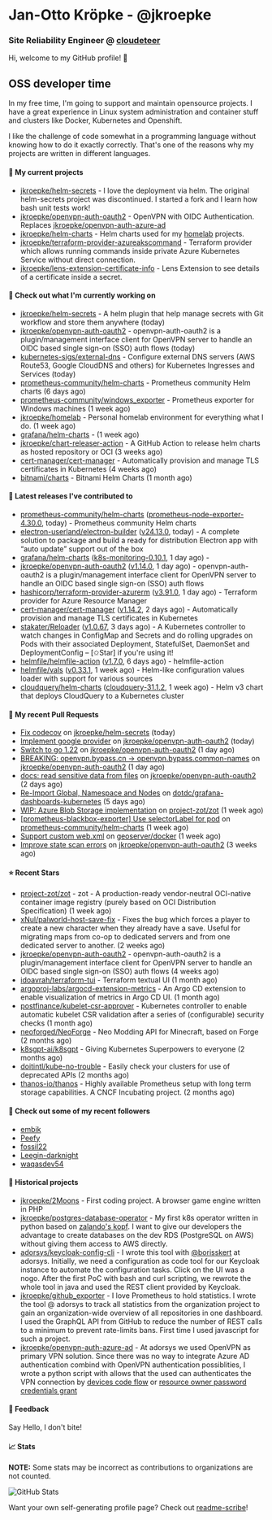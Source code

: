 # Jan-Otto Kröpke - @jkroepke
### Site Reliability Engineer @ [cloudeteer](https://cloudeteer.de/)

Hi, welcome to my GitHub profile! 👋

## OSS developer time
In my free time, I'm going to support and maintain opensource projects. I have a great experience in Linux system administration and container stuff and clusters like Docker, Kubernetes and Openshift.

I like the challenge of code somewhat in a programming language without knowing how to do it exactly correctly. That's one of the reasons why my projects are written in different languages.

#### 🌱 My current projects
- [jkroepke/helm-secrets](https://github.com/jkroepke/helm-secrets) - I love the deployment via helm. The original helm-secrets project was discontinued. I started a fork and I learn how bash unit tests work!
- [jkroepke/openvpn-auth-oauth2](https://github.com/jkroepke/openvpn-auth-oauth2) - OpenVPN with OIDC Authentication. Replaces  [jkroepke/openvpn-auth-azure-ad](https://github.com/jkroepke/openvpn-auth-azure-ad) 
- [jkroepke/helm-charts](https://github.com/jkroepke/helm-charts) - Helm charts used for my [homelab](https://github.com/jkroepke/homelab) projects.
- [jkroepke/terraform-provider-azureakscommand](https://github.com/jkroepke/terraform-provider-azureakscommand) - Terraform provider which allows running commands inside private Azure Kubernetes Service without direct connection.
- [jkroepke/lens-extension-certificate-info](https://github.com/jkroepke/lens-extension-certificate-info) - Lens Extension to see details of a certificate inside a secret.

#### 👷 Check out what I'm currently working on

- [jkroepke/helm-secrets](https://github.com/jkroepke/helm-secrets) - A helm plugin that help manage secrets with Git workflow and store them anywhere (today)
- [jkroepke/openvpn-auth-oauth2](https://github.com/jkroepke/openvpn-auth-oauth2) - openvpn-auth-oauth2 is a plugin/management interface client for OpenVPN server to handle an OIDC based single sign-on (SSO) auth flows (today)
- [kubernetes-sigs/external-dns](https://github.com/kubernetes-sigs/external-dns) - Configure external DNS servers (AWS Route53, Google CloudDNS and others) for Kubernetes Ingresses and Services (today)
- [prometheus-community/helm-charts](https://github.com/prometheus-community/helm-charts) - Prometheus community Helm charts (6 days ago)
- [prometheus-community/windows_exporter](https://github.com/prometheus-community/windows_exporter) - Prometheus exporter for Windows machines (1 week ago)
- [jkroepke/homelab](https://github.com/jkroepke/homelab) - Personal homelab environment for everything what I do. (1 week ago)
- [grafana/helm-charts](https://github.com/grafana/helm-charts) -  (1 week ago)
- [jkroepke/chart-releaser-action](https://github.com/jkroepke/chart-releaser-action) - A GitHub Action to release helm charts as hosted repository or OCI (3 weeks ago)
- [cert-manager/cert-manager](https://github.com/cert-manager/cert-manager) - Automatically provision and manage TLS certificates in Kubernetes (4 weeks ago)
- [bitnami/charts](https://github.com/bitnami/charts) - Bitnami Helm Charts (1 month ago)

#### 🔭 Latest releases I've contributed to

- [prometheus-community/helm-charts](https://github.com/prometheus-community/helm-charts) ([prometheus-node-exporter-4.30.0](https://github.com/prometheus-community/helm-charts/releases/tag/prometheus-node-exporter-4.30.0), today) - Prometheus community Helm charts
- [electron-userland/electron-builder](https://github.com/electron-userland/electron-builder) ([v24.13.0](https://github.com/electron-userland/electron-builder/releases/tag/v24.13.0), today) - A complete solution to package and build a ready for distribution Electron app with “auto update” support out of the box
- [grafana/helm-charts](https://github.com/grafana/helm-charts) ([k8s-monitoring-0.10.1](https://github.com/grafana/helm-charts/releases/tag/k8s-monitoring-0.10.1), 1 day ago) - 
- [jkroepke/openvpn-auth-oauth2](https://github.com/jkroepke/openvpn-auth-oauth2) ([v1.14.0](https://github.com/jkroepke/openvpn-auth-oauth2/releases/tag/v1.14.0), 1 day ago) - openvpn-auth-oauth2 is a plugin/management interface client for OpenVPN server to handle an OIDC based single sign-on (SSO) auth flows
- [hashicorp/terraform-provider-azurerm](https://github.com/hashicorp/terraform-provider-azurerm) ([v3.91.0](https://github.com/hashicorp/terraform-provider-azurerm/releases/tag/v3.91.0), 1 day ago) - Terraform provider for Azure Resource Manager
- [cert-manager/cert-manager](https://github.com/cert-manager/cert-manager) ([v1.14.2](https://github.com/cert-manager/cert-manager/releases/tag/v1.14.2), 2 days ago) - Automatically provision and manage TLS certificates in Kubernetes
- [stakater/Reloader](https://github.com/stakater/Reloader) ([v1.0.67](https://github.com/stakater/Reloader/releases/tag/v1.0.67), 3 days ago) - A Kubernetes controller to watch changes in ConfigMap and Secrets and do rolling upgrades on Pods with their associated Deployment, StatefulSet, DaemonSet and DeploymentConfig – [✩Star] if you&#39;re using it!
- [helmfile/helmfile-action](https://github.com/helmfile/helmfile-action) ([v1.7.0](https://github.com/helmfile/helmfile-action/releases/tag/v1.7.0), 6 days ago) - helmfile-action
- [helmfile/vals](https://github.com/helmfile/vals) ([v0.33.1](https://github.com/helmfile/vals/releases/tag/v0.33.1), 1 week ago) - Helm-like configuration values loader with support for various sources
- [cloudquery/helm-charts](https://github.com/cloudquery/helm-charts) ([cloudquery-31.1.2](https://github.com/cloudquery/helm-charts/releases/tag/cloudquery-31.1.2), 1 week ago) - Helm v3 chart that deploys CloudQuery to a Kubernetes cluster

#### 🔨 My recent Pull Requests

- [Fix codecov](https://github.com/jkroepke/helm-secrets/pull/436) on [jkroepke/helm-secrets](https://github.com/jkroepke/helm-secrets) (today)
- [Implement google provider](https://github.com/jkroepke/openvpn-auth-oauth2/pull/154) on [jkroepke/openvpn-auth-oauth2](https://github.com/jkroepke/openvpn-auth-oauth2) (today)
- [Switch to go 1.22](https://github.com/jkroepke/openvpn-auth-oauth2/pull/153) on [jkroepke/openvpn-auth-oauth2](https://github.com/jkroepke/openvpn-auth-oauth2) (1 day ago)
- [BREAKING: openvpn.bypass.cn -&gt; openvpn.bypass.common-names](https://github.com/jkroepke/openvpn-auth-oauth2/pull/151) on [jkroepke/openvpn-auth-oauth2](https://github.com/jkroepke/openvpn-auth-oauth2) (1 day ago)
- [docs: read sensitive data from files](https://github.com/jkroepke/openvpn-auth-oauth2/pull/147) on [jkroepke/openvpn-auth-oauth2](https://github.com/jkroepke/openvpn-auth-oauth2) (2 days ago)
- [Re-Import Global, Namespace and Nodes](https://github.com/dotdc/grafana-dashboards-kubernetes/pull/98) on [dotdc/grafana-dashboards-kubernetes](https://github.com/dotdc/grafana-dashboards-kubernetes) (5 days ago)
- [WIP: Azure Blob Storage implementation](https://github.com/project-zot/zot/pull/2223) on [project-zot/zot](https://github.com/project-zot/zot) (1 week ago)
- [[prometheus-blackbox-exporter] Use selectorLabel for pod](https://github.com/prometheus-community/helm-charts/pull/4193) on [prometheus-community/helm-charts](https://github.com/prometheus-community/helm-charts) (1 week ago)
- [Support custom web.xml](https://github.com/geoserver/docker/pull/44) on [geoserver/docker](https://github.com/geoserver/docker) (1 week ago)
- [Improve state scan errors](https://github.com/jkroepke/openvpn-auth-oauth2/pull/129) on [jkroepke/openvpn-auth-oauth2](https://github.com/jkroepke/openvpn-auth-oauth2) (3 weeks ago)

#### ⭐ Recent Stars

- [project-zot/zot](https://github.com/project-zot/zot) - zot - A production-ready vendor-neutral OCI-native container image registry (purely based on OCI Distribution Specification) (1 week ago)
- [xNul/palworld-host-save-fix](https://github.com/xNul/palworld-host-save-fix) - Fixes the bug which forces a player to create a new character when they already have a save. Useful for migrating maps from co-op to dedicated servers and from one dedicated server to another. (2 weeks ago)
- [jkroepke/openvpn-auth-oauth2](https://github.com/jkroepke/openvpn-auth-oauth2) - openvpn-auth-oauth2 is a plugin/management interface client for OpenVPN server to handle an OIDC based single sign-on (SSO) auth flows (4 weeks ago)
- [idoavrah/terraform-tui](https://github.com/idoavrah/terraform-tui) - Terraform textual UI (1 month ago)
- [argoproj-labs/argocd-extension-metrics](https://github.com/argoproj-labs/argocd-extension-metrics) - An Argo CD extension to enable visualization of metrics in Argo CD UI. (1 month ago)
- [postfinance/kubelet-csr-approver](https://github.com/postfinance/kubelet-csr-approver) - Kubernetes controller to enable automatic kubelet CSR validation after a series of (configurable) security checks (1 month ago)
- [neoforged/NeoForge](https://github.com/neoforged/NeoForge) - Neo Modding API for Minecraft, based on Forge (2 months ago)
- [k8sgpt-ai/k8sgpt](https://github.com/k8sgpt-ai/k8sgpt) - Giving Kubernetes Superpowers to everyone (2 months ago)
- [doitintl/kube-no-trouble](https://github.com/doitintl/kube-no-trouble) - Easily check your clusters for use of deprecated APIs (2 months ago)
- [thanos-io/thanos](https://github.com/thanos-io/thanos) - Highly available Prometheus setup with long term storage capabilities. A CNCF Incubating project. (2 months ago)

#### 👯 Check out some of my recent followers

- [embik](https://github.com/embik)
- [Peefy](https://github.com/Peefy)
- [fossil22](https://github.com/fossil22)
- [Leegin-darknight](https://github.com/Leegin-darknight)
- [waqasdev54](https://github.com/waqasdev54)

#### 📜 Historical projects
- [jkroepke/2Moons](https://github.com/jkroepke/2Moons) - First coding project. A browser game engine written in PHP
- [jkroepke/postgres-database-operator](https://github.com/jkroepke/postgres-database-operator) - My first k8s operator written in python based on [zalando's kopf](https://github.com/zalando-incubator/kopf). I want to give our developers the advantage to create databases on the dev RDS (PostgreSQL on AWS) without giving them access to AWS directly.
- [adorsys/keycloak-config-cli](https://github.com/adorsys/keycloak-config-cli) - I wrote this tool with [@borisskert](https://github.com/borisskert) at adorsys. Initially, we need a configuration as code tool for our Keycloak instance to automate the configuration tasks. Click on the UI was a nogo. After the first PoC with bash and curl scripting, we rewrote the whole tool in java and used the REST client provided by Keycloak.
- [jkroepke/github_exporter](https://github.com/jkroepke/github_exporter) - I love Prometheus to hold statistics. I wrote the tool @ adorsys to track all statistics from the organization project to gain an organization-wide overview of all repositories in one dashboard. I used the GraphQL API from GitHub to reduce the number of REST calls to a minimum to prevent rate-limits bans. First time I used javascript for such a project.
- [jkroepke/openvpn-auth-azure-ad](https://github.com/jkroepke/openvpn-auth-azure-ad) - At adorsys we used OpenVPN as primary VPN solution. Since there was no way to integrate Azure AD authentication combind with OpenVPN authentication possiblities, I wrote a python script with allows that the used can authenticates the VPN connection by [devices code flow](https://docs.microsoft.com/en-us/azure/active-directory/develop/v2-oauth2-device-code) or [resource owner password credentials grant](https://docs.microsoft.com/en-us/azure/active-directory/develop/v2-oauth-ropc)

#### 💬 Feedback

Say Hello, I don't bite!

#### 📈 Stats

**NOTE:** Some stats may be incorrect as contributions to organizations
are not counted.

![GitHub Stats](https://github-readme-stats.vercel.app/api?username=jkroepke&count_private=false&theme=tokyonight&show_icons=true)

Want your own self-generating profile page? Check out [readme-scribe](https://github.com/muesli/readme-scribe)!
